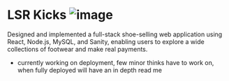 # LSR Kicks ![image](https://github.com/cerredz/lsr-kicks/assets/110927971/7e357e3c-d5c6-41f4-acec-b05e692061fe)

Designed and implemented a full-stack shoe-selling web application using React, Node.js, MySQL, and Sanity, enabling users to explore a wide collections of footwear and make real payments.



* currently working on deployment, few minor thinks have to work on, when fully deployed will have an in depth read me
